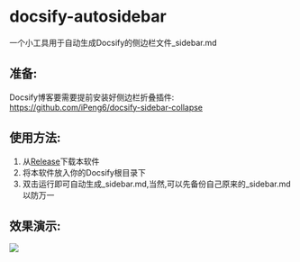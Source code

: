 # docsify-autosidebar
 一个小工具用于自动生成Docsify的侧边栏文件_sidebar.md
 ## 准备:
 Docsify博客要需要提前安装好侧边栏折叠插件: https://github.com/iPeng6/docsify-sidebar-collapse
 
 ## 使用方法:
 1. 从[Release](https://github.com/kn0sky/docsify-autosidebar/releases)下载本软件
 2. 将本软件放入你的Docsify根目录下
 3. 双击运行即可自动生成_sidebar.md,当然,可以先备份自己原来的_sidebar.md以防万一

## 效果演示:
![](https://raw.githubusercontent.com/kn0sky/docsify-autosidebar/master/%E7%A4%BA%E4%BE%8B%E6%88%AA%E5%9B%BE.png)
